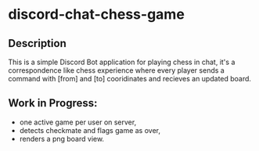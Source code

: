 # discord-chat-chess-game
## Description
This is a simple Discord Bot application for playing chess in chat, it's a correspondence like chess experience where every player sends a command with [from] and [to] cooridinates and recieves an updated board.

## Work in Progress:
- one active game per user on server, 
- detects checkmate and flags game as over, 
- renders a png board view.
